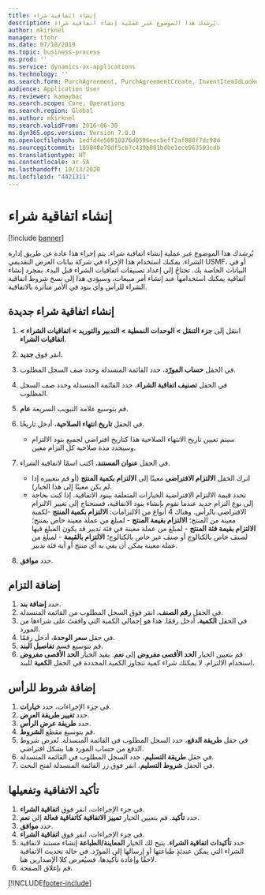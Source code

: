 ```yaml
---
title: إنشاء اتفاقية شراء
description: يُرشدك هذا الموضوع عبر عملية إنشاء اتفاقية شراء.
author: mkirknel
manager: tfehr
ms.date: 07/18/2019
ms.topic: business-process
ms.prod: ''
ms.service: dynamics-ax-applications
ms.technology: ''
ms.search.form: PurchAgreement, PurchAgreementCreate, InventItemIdLookupSimple, AgreementConfirmRunForm, PurchAgreementHistory
audience: Application User
ms.reviewer: kamaybac
ms.search.scope: Core, Operations
ms.search.region: Global
ms.author: mkirknel
ms.search.validFrom: 2016-06-30
ms.dyn365.ops.version: Version 7.0.0
ms.openlocfilehash: 1edfd4e56910376d0596eec5eff2af888f7dc98d
ms.sourcegitcommit: 199848e78df5cb7c439b001bdbe1ece963593cdb
ms.translationtype: HT
ms.contentlocale: ar-SA
ms.lasthandoff: 10/13/2020
ms.locfileid: "4421311"
---
```

# <a name="create-a-purchase-agreement"></a>إنشاء اتفاقية شراء

[!include [banner](../../includes/banner.md)]

يُرشدك هذا الموضوع عبر عملية إنشاء اتفاقية شراء. يتم إجراء هذا عادة عن طريق إدارة الشراء. يمكنك استخدام هذا الإجراء في شركة بيانات العرض التقديمي USMF، أو في البيانات الخاصة بك. تحتاجُ إلى إعداد تصنيفات اتفاقيات الشراء قبل البدء. بمجرد إنشاء اتفاقية يمكنك استخدامها عند إنشاء أمر مبيعات، وسيؤدي هذا إلى نسخ شروط اتفاقية الشراء للرأس وأي بنود في الأمر متأثرة بالاتفاقية.


## <a name="create-a-new-purchase-agreement"></a>إنشاء اتفاقية شراء جديدة
1. انتقل إلى **جزء التنقل > الوحدات النمطية > التدبير والتوريد > اتفاقيات الشراء > اتفاقيات الشراء**.
2. انقر فوق **جديد**.
3. في الحقل **حساب المورّد**، حدد القائمة المنسدلة وحدد صف السجل المطلوب.
4. في الحقل **تصنيف اتفاقية الشراء‬**، حدد القائمة المنسدلة وحدد صف السجل المطلوب.
5. قم بتوسيع علامة التبويب السريعة **عام**.
6. في الحقل **تاريخ انتهاء الصلاحية**، أدخل تاريخًا.

    - سيتم تعيين تاريخ الانتهاء الصلاحية هذا كتاريخ افتراضي لجميع بنود الالتزام وسيحدد مدة صلاحية كل التزام معين.  

7. في الحقل **عنوان المستند**، اكتب اسمًا لاتفاقية الشراء.

    - اترك الحقل **الالتزام الافتراضي** معينًا إلى **الالتزام بكمية المنتج** (أو قم بتغييره إذا لم يكن معينًا إلى هذا الخيار).  
    - تحدد قيمة الالتزام الافتراضية الخيارات المتعلقة ببنود الاتفاقية. إذا كنت بحاجة إلى نوع التزام جديد عندما تقوم بإنشاء بنود الاتفاقية، فستحتاج إلى تغيير الالتزام الافتراضي بالرأس. وهناك 4 أنواع من الالتزامات: **الالتزام بكمية المنتج** -لكمية معينة من المنتج؛ **الالتزام بقيمة المنتج** - لمبلغ من عملة معينة خاص بمنتج؛ **الالتزام بقيمة فئة المنتج** - لمبلغ من عملة معينة في فئة تدبير قد يكون المبلغ فيها لصنف خاص بالكتالوج أو صنف غير خاص بالكتالوج؛ **الالتزام بالقيمة** - لمبلغ من عملة معينة يمكن أن يفي به أي منتج أو أية فئة تدبير.  

8. حدد **موافق**.

## <a name="add-a-commitment"></a>إضافة التزام
1. حدد **إضافة بند**.
2. في الحقل **رقم الصنف**، انقر فوق السجل المطلوب من القائمة المنسدلة.
3. في الحقل **الكمية**، أدخل رقمًا. هذا هو إجمالي الكمية التي وافقتَ على شراءها من المورد.  
4. في حقل **سعر الوحدة**، أدخل رقمًا.
5. قم بتوسيع قسم **تفاصيل البند**.
6. قم بتعيين الخيار **الحد الأقصى مفروض** إلى **نعم**. يقيد الخيار **الحد الأقصى مفروض** استخدام الالتزام. لا يمكنك شراء كمية تتجاوز الكمية المحددة في الحقل **الكمية** للبند.  

## <a name="add-header-conditions"></a>إضافة شروط للرأس
1. في جزء الإجراءات، حدد **خيارات**.
2. حدد **تغيير طريقة العرض**.
3. حدد **طريقة عرض الرأس**.
4. قم بتوسيع مقطع **الشروط**.
5. في حقل **طريقة الدفع**، حدد السجل المطلوب في القائمة المنسدلة. تُعرض شروط الدفع من حساب المورد هنا بشكل افتراضي.  
6. في حقل **طريقة التسليم**، حدد السجل المطلوب في القائمة المنسدلة.
7. في الحقل **شروط التسليم**، انقر فوق زر القائمة المنسدلة لفتح البحث.

## <a name="confirm-and-activate-the-agreement"></a>تأكيد الاتفاقية وتفعيلها
1. في جزء الإجراءات، انقر فوق **اتفاقية الشراء**.
2. حدد **تأكيد**. قم بتعيين الخيار **تمييز الاتفاقية كاتفاقية فعالة** إلى **نعم**.  
3. حدد **موافق**.
4. في جزء الإجراءات، انقر فوق **اتفاقية الشراء**.
5. حدد **تأكيدات اتفاقية الشراء**. يتيح لك الخيار **المعاينة/الطباعة** إنشاء مستند لاتفاقية الشراء التي يمكن عندئذٍ طباعتها أو إرسالها إلى المورّد. في حالة تحديث الاتفاقية لاحقًا وإعادة تأكيدها، فسيُعرض كلا الإصدارين هنا.  
6. قم بإغلاق الصفحة.



[!INCLUDE[footer-include](../../../includes/footer-banner.md)]